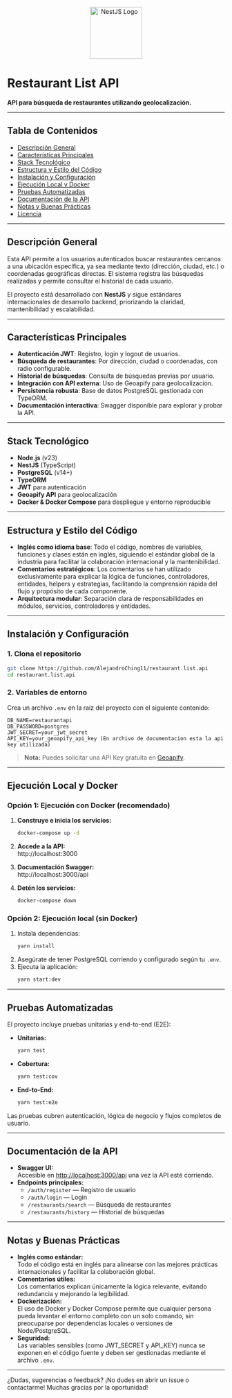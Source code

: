 <p align="center">
  <img src="https://nestjs.com/img/logo-small.svg" width="120" alt="NestJS Logo" />
</p>

# Restaurant List API

**API para búsqueda de restaurantes utilizando geolocalización.**

---

## Tabla de Contenidos

- [Descripción General](#descripción-general)
- [Características Principales](#características-principales)
- [Stack Tecnológico](#stack-tecnológico)
- [Estructura y Estilo del Código](#estructura-y-estilo-del-código)
- [Instalación y Configuración](#instalación-y-configuración)
- [Ejecución Local y Docker](#ejecución-local-y-docker)
- [Pruebas Automatizadas](#pruebas-automatizadas)
- [Documentación de la API](#documentación-de-la-api)
- [Notas y Buenas Prácticas](#notas-y-buenas-prácticas)
- [Licencia](#licencia)

---

## Descripción General

Esta API permite a los usuarios autenticados buscar restaurantes cercanos a una ubicación específica, ya sea mediante texto (dirección, ciudad, etc.) o coordenadas geográficas directas. El sistema registra las búsquedas realizadas y permite consultar el historial de cada usuario.

El proyecto está desarrollado con **NestJS** y sigue estándares internacionales de desarrollo backend, priorizando la claridad, mantenibilidad y escalabilidad.

---

## Características Principales

- **Autenticación JWT**: Registro, login y logout de usuarios.
- **Búsqueda de restaurantes**: Por dirección, ciudad o coordenadas, con radio configurable.
- **Historial de búsquedas**: Consulta de búsquedas previas por usuario.
- **Integración con API externa**: Uso de Geoapify para geolocalización.
- **Persistencia robusta**: Base de datos PostgreSQL gestionada con TypeORM.
- **Documentación interactiva**: Swagger disponible para explorar y probar la API.

---

## Stack Tecnológico

- **Node.js** (v23)
- **NestJS** (TypeScript)
- **PostgreSQL** (v14+)
- **TypeORM**
- **JWT** para autenticación
- **Geoapify API** para geolocalización
- **Docker & Docker Compose** para despliegue y entorno reproducible

---

## Estructura y Estilo del Código

- **Inglés como idioma base**: Todo el código, nombres de variables, funciones y clases están en inglés, siguiendo el estándar global de la industria para facilitar la colaboración internacional y la mantenibilidad.
- **Comentarios estratégicos**: Los comentarios se han utilizado exclusivamente para explicar la lógica de funciones, controladores, entidades, helpers y estrategias, facilitando la comprensión rápida del flujo y propósito de cada componente.
- **Arquitectura modular**: Separación clara de responsabilidades en módulos, servicios, controladores y entidades.

---

## Instalación y Configuración

### 1. Clona el repositorio

```bash
git clone https://github.com/AlejandroChing11/restaurant.list.api
cd restaurant.list.api
```

### 2. Variables de entorno

Crea un archivo `.env` en la raíz del proyecto con el siguiente contenido:

```env
DB_NAME=restaurantapi
DB_PASSWORD=postgres
JWT_SECRET=your_jwt_secret
API_KEY=your_geoapify_api_key (En archivo de documentacion esta la api key utilizada)
```

> **Nota:** Puedes solicitar una API Key gratuita en [Geoapify](https://www.geoapify.com/).

---

## Ejecución Local y Docker

### Opción 1: Ejecución con Docker (recomendado)

1. **Construye e inicia los servicios:**
   ```bash
   docker-compose up -d
   ```
2. **Accede a la API:**  
   http://localhost:3000

3. **Documentación Swagger:**  
   http://localhost:3000/api

4. **Detén los servicios:**
   ```bash
   docker-compose down
   ```

### Opción 2: Ejecución local (sin Docker)

1. Instala dependencias:
   ```bash
   yarn install
   ```
2. Asegúrate de tener PostgreSQL corriendo y configurado según tu `.env`.
3. Ejecuta la aplicación:
   ```bash
   yarn start:dev
   ```

---

## Pruebas Automatizadas

El proyecto incluye pruebas unitarias y end-to-end (E2E):

- **Unitarias:**  
  ```bash
  yarn test
  ```
- **Cobertura:**  
  ```bash
  yarn test:cov
  ```
- **End-to-End:**  
  ```bash
  yarn test:e2e
  ```

Las pruebas cubren autenticación, lógica de negocio y flujos completos de usuario.

---

## Documentación de la API

- **Swagger UI:**  
  Accesible en [http://localhost:3000/api](http://localhost:3000/api) una vez la API esté corriendo.
- **Endpoints principales:**
  - `/auth/register` — Registro de usuario
  - `/auth/login` — Login
  - `/restaurants/search` — Búsqueda de restaurantes
  - `/restaurants/history` — Historial de búsquedas

---

## Notas y Buenas Prácticas

- **Inglés como estándar:**  
  Todo el código está en inglés para alinearse con las mejores prácticas internacionales y facilitar la colaboración global.
- **Comentarios útiles:**  
  Los comentarios explican únicamente la lógica relevante, evitando redundancia y mejorando la legibilidad.
- **Dockerización:**  
  El uso de Docker y Docker Compose permite que cualquier persona pueda levantar el entorno completo con un solo comando, sin preocuparse por dependencias locales o versiones de Node/PostgreSQL.
- **Seguridad:**  
  Las variables sensibles (como JWT_SECRET y API_KEY) nunca se exponen en el código fuente y deben ser gestionadas mediante el archivo `.env`.

---

¿Dudas, sugerencias o feedback? ¡No dudes en abrir un issue o contactarme! Muchas gracias por la oportunidad!
